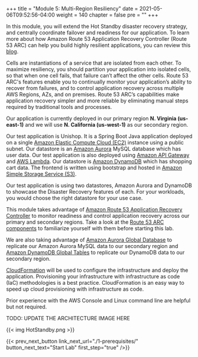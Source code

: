 +++
title = "Module 5: Multi-Region Resiliency"
date = 2021-05-06T09:52:56-04:00
weight = 140
chapter = false
pre = ""
+++

In this module, you will extend the Hot Standby disaster recovery strategy, and centrally coordinate failover and readiness for our application. To learn more about how Amazon Route 53 Application Recovery Controller (Route 53 ARC) can help you build highly resilient applications, you can review this [blog](https://aws.amazon.com/blogs/networking-and-content-delivery/building-highly-resilient-applications-using-amazon-route-53-application-recovery-controller-part-1-single-region-stack/).

Cells are instantiations of a service that are isolated from each other. To maximize resiliency, you should partition your application into isolated cells, so that when one cell fails, that failure can’t affect the other cells. Route 53 ARC's  features enable you to continually monitor your application’s ability to recover from failures, and to control application recovery across multiple AWS Regions, AZs, and on premises. Route 53 ARC’s capabilities make application recovery simpler and more reliable by eliminating manual steps required by traditional tools and processes.

Our application is currently deployed in our primary region **N. Virginia (us-east-1)** and we will use **N. California (us-west-1)** as our secondary region.

Our test application is Unishop. It is a Spring Boot Java application deployed on a single [Amazon Elastic Compute Cloud (EC2)](https://aws.amazon.com/ec2) instance using a public subnet. Our datastore is an [Amazon Aurora](https://aws.amazon.com/rds/aurora/) MySQL database which has user data. Our test application is also deployed using [Amazon API Gateway](https://aws.amazon.com/api-gateway/) and [AWS Lambda](https://aws.amazon.com/lambda/). Our datastore is [Amazon DynamoDB](https://aws.amazon.com/dynamodb) which has shopping cart data. The frontend is written using bootstrap and hosted in [Amazon Simple Storage Service (S3)](https://aws.amazon.com/pm/serv-s3).  

Our test application is using two datastores, Amazon Aurora and DynamoDB to showcase the Disaster Recovery features of each. For your workloads, you would choose the right datastore for your use case.

This module takes advantage of [Amazon Route 53 Application Recovery Controller](https://aws.amazon.com/route53/application-recovery-controller/) to monitor readiness and control application recovery across our primary and secondary regions. Take a look at the [Route 53 ARC components](https://docs.aws.amazon.com/r53recovery/latest/dg/introduction-components.html) to familiarize yourself with them before starting this lab.

We are also taking advantage of [Amazon Aurora Global Database](https://aws.amazon.com/rds/aurora/global-database/) to replicate our Amazon Aurora MySQL data to our secondary region and [Amazon DynamoDB Global Tables](https://aws.amazon.com/dynamodb/global-tables/) to replicate our DynamoDB data to our secondary region. 

[CloudFormation](https://aws.amazon.com/cloudformation/) will be used to configure the infrastructure and deploy the application. Provisioning your infrastructure with infrastructure as code (IaC) methodologies is a best practice. CloudFormation is an easy way to speed up cloud provisioning with infrastructure as code.

Prior experience with the AWS Console and Linux command line are helpful but not required.

TODO: UPDATE THE ARCHITECTURE IMAGE HERE

{{< img HotStandby.png >}}

{{< prev_next_button link_next_url="./1-prerequisites/" button_next_text="Start Lab" first_step="true" />}}
